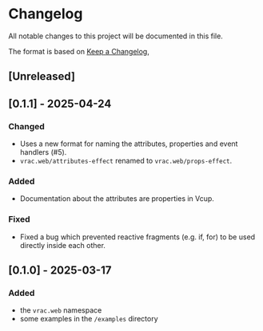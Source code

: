 # Changelog

All notable changes to this project will be documented in this file.

The format is based on [Keep a Changelog](https://keepachangelog.com/en/1.1.0/),

## [Unreleased]



## [0.1.1] - 2025-04-24

### Changed

- Uses a new format for naming the attributes, properties and event handlers (#5).
- `vrac.web/attributes-effect` renamed to `vrac.web/props-effect`.

### Added

- Documentation about the attributes are properties in Vcup.

### Fixed

- Fixed a bug which prevented reactive fragments (e.g. if, for) to be used directly inside each other.

## [0.1.0] - 2025-03-17

### Added

- the `vrac.web` namespace
- some examples in the `/examples` directory
